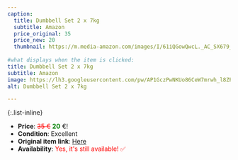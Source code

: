```yaml
---
caption:
  title: Dumbbell Set 2 x 7kg
  subtitle: Amazon
  price_original: 35
  price_new: 20
  thumbnail: https://m.media-amazon.com/images/I/61iQGowQwcL._AC_SX679_.jpg
  
#what displays when the item is clicked:
title: Dumbbell Set 2 x 7kg
subtitle: Amazon
image: https://lh3.googleusercontent.com/pw/AP1GczPwNKUo86CeW7mrwh_l8ZPcNg90tzeUEf4Grp1k45_gxWhz73Mvx8LhISwW2wEVAoU5WTr12MMKBWF1DVjLJYiVPF-7RxbTPYQZ35FLQ-8ViTUrApfx9DsNCWH7X9JWnOLVw3rFvZscV1UH5dymwG82eQ=w1220-h1626-s-no-gm?authuser=0
alt: Dumbbell Set 2 x 7kg

---
```

{:.list-inline} 
- **Price**: <span style="color:red"><del>35 €</del></span> <span style="color:green">**20**</span> €!
- **Condition**: Excellent
- **Original item link**: [Here](https://www.amazon.de/dp/B09MJGFYH3?ref=ppx_yo2ov_dt_b_product_details&th=1&psc=1)
- **Availability**: <span style='color:red'>Yes, it's still available! ✅</span>
